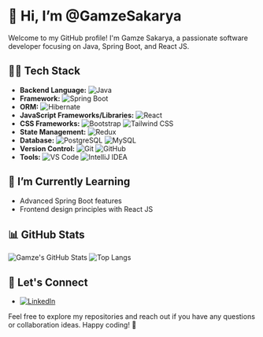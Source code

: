 # 👋 Hi, I’m @GamzeSakarya

Welcome to my GitHub profile! I'm Gamze Sakarya, a passionate software developer focusing on Java, Spring Boot, and React JS.


## 👩‍💻 Tech Stack

- **Backend Language:** ![Java](https://img.shields.io/badge/-Java-007396?style=flat&logo=java&logoColor=white)
- **Framework:** ![Spring Boot](https://img.shields.io/badge/-Spring%20Boot-6DB33F?style=flat&logo=spring&logoColor=white)
- **ORM:** ![Hibernate](https://img.shields.io/badge/-Hibernate-59666C?style=flat&logo=hibernate&logoColor=white)
- **JavaScript Frameworks/Libraries:** ![React](https://img.shields.io/badge/-React-61DAFB?style=flat&logo=react&logoColor=white) 
- **CSS Frameworks:** ![Bootstrap](https://img.shields.io/badge/-Bootstrap-563D7C?style=flat&logo=bootstrap&logoColor=white) ![Tailwind CSS](https://img.shields.io/badge/-Tailwind%20CSS-38B2AC?style=flat&logo=tailwind-css&logoColor=white)
- **State Management:** ![Redux](https://img.shields.io/badge/-Redux-764ABC?style=flat&logo=redux&logoColor=white) 
- **Database:** ![PostgreSQL](https://img.shields.io/badge/-PostgreSQL-336791?style=flat&logo=postgresql&logoColor=white) ![MySQL](https://img.shields.io/badge/-MySQL-4479A1?style=flat&logo=mysql&logoColor=white)
- **Version Control:** ![Git](https://img.shields.io/badge/-Git-F05032?style=flat&logo=git&logoColor=white) ![GitHub](https://img.shields.io/badge/-GitHub-181717?style=flat&logo=github&logoColor=white)
- **Tools:** ![VS Code](https://img.shields.io/badge/-VS%20Code-007ACC?style=flat&logo=visual-studio-code&logoColor=white) ![IntelliJ IDEA](https://img.shields.io/badge/-IntelliJ%20IDEA-000000?style=flat&logo=intellij-idea&logoColor=white)

## 🌱 I’m Currently Learning

- Advanced Spring Boot features
- Frontend design principles with React JS

## 📊 GitHub Stats

 ![Gamze's GitHub Stats](https://github-readme-stats.vercel.app/api?username=GamzeSakarya&show_icons=true&hide_title=true&count_private=true&theme=radical)  ![Top Langs](https://github-readme-stats.vercel.app/api/top-langs/?username=GamzeSakarya&layout=compact&theme=radical) 

## 🤝 Let's Connect

- [![LinkedIn](https://img.shields.io/badge/-LinkedIn-0077B5?style=flat&logo=linkedin&logoColor=white)](https://www.linkedin.com/in/gamze-sakarya-68a2b5269/)

Feel free to explore my repositories and reach out if you have any questions or collaboration ideas. Happy coding! 🚀


